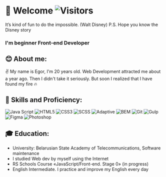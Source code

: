 # 👋 Welcome ![Visitors](https://visitor-badge.glitch.me/badge?page_id=enjirouz) 
It’s kind of fun to do the impossible. (Walt Disney) P.S. Hope you know the Disney story

### I'm beginner Front-end Developer

## 😊 About me:
✌️ My name is Egor, I'm 20 years old. Web Development attracted me about a year ago. Then I didn't take it seriously. But soon I realized that I have found my fire 🔥
## 💪 Skills and Proficiency:
![Java Script](https://img.shields.io/badge/-Java_Script-050505?style=for-the-badge&logo=JavaScript)
![HTML5](https://img.shields.io/badge/-HTML5-050505?style=for-the-badge&logo=HTML5)
![CSS3](https://img.shields.io/badge/-CSS3-050505?style=for-the-badge&logo=CSS3&logoColor=077df7)
![SCSS](https://img.shields.io/badge/-SCSS-050505?style=for-the-badge&logo=SCSS)
![Adaptive](https://img.shields.io/badge/-Adaptive_and_cross_browser_layout-050505?style=for-the-badge)
![BEM](https://img.shields.io/badge/-BEM-050505?style=for-the-badge&logo=BEM)
![Git](https://img.shields.io/badge/-Git-050505?style=for-the-badge&logo=Git)
![Gulp](https://img.shields.io/badge/-Gulp-050505?style=for-the-badge&logo=Gulp)
![Figma](https://img.shields.io/badge/-Figma-050505?style=for-the-badge&logo=Figma&logoColor=fcb045)
![Photoshop](https://img.shields.io/badge/-Photoshop-050505?style=for-the-badge&logo=Adobe)

## 🎓 Education:
* University: Belarusian State Academy of Telecommunications, Software maintenance
* I studied Web dev by myself using the Internet
* RS Schools Course «JavaScript/Front-end. Stage 0» (in progress)
* English Intermediate. I practice and improve my English every day





